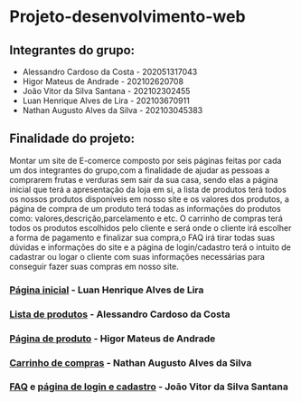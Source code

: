 # Projeto-desenvolvimento-web

## Integrantes do grupo:
* Alessandro Cardoso da Costa - 202051317043
* Higor Mateus de Andrade - 202102620708
* João Vitor da Silva Santana - 202102302455
* Luan Henrique Alves de Lira - 202103670911
* Nathan Augusto Alves da Silva - 202103045383

## Finalidade do projeto:
Montar um site de E-comerce composto por seis páginas feitas por cada um dos integrantes do grupo,com a finalidade de ajudar as pessoas a comprarem frutas e verduras sem sair da sua casa, sendo elas a página inicial que terá a apresentação da loja em si, a lista de produtos terá todos os nossos produtos disponiveis em nosso site e os valores dos produtos, a página de compra de um produto terá todas as informações do produtos como: valores,descrição,parcelamento e etc. O carrinho de compras terá todos os produtos escolhidos pelo cliente e será onde o cliente irá escolher a forma de pagamento e finalizar sua compra,o FAQ irá tirar todas suas dúvidas e informações do site e a página de login/cadastro terá o intuito de cadastrar ou logar o cliente com suas informações necessárias para conseguir fazer suas compras em nosso site.

### [Página inicial](index.html) - Luan Henrique Alves de Lira

### [Lista de produtos](produtos.html) - Alessandro Cardoso da Costa

### [Página de produto](pagina_compra.html) - Higor Mateus de Andrade

### [Carrinho de compras](carrinhodecompras.html) - Nathan Augusto Alves da Silva

### [FAQ](FAQ.html) e [página de login e cadastro](Cadastro.html) - João Vitor da Silva Santana
